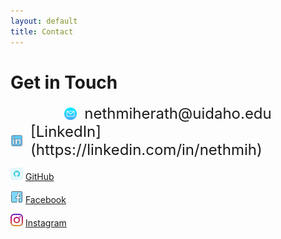```yaml
---
layout: default
title: Contact
---
```


# Get in Touch

<div style="display: flex; align-items: center; justify-content: center; gap:12px">
  <img src="assets/email.png" alt="Profile" style="width: 20px;" /> 
  <p style="font-size:24px; margin:0px;!importent">nethmiherath@uidaho.edu</p>
</div>

<div style="display: flex; align-items: center; justify-content: center; gap:12px">  
  <img src="assets/linkedin.png" alt="Profile" style="width: 20px;" /> 
  <p style="font-size:24px; margin:0px;!importent">[LinkedIn](https://linkedin.com/in/nethmih)</p>
</div>
  

<img src="assets/github.png" alt="Profile" style="width: 20px;" /> [GitHub](https://github.com/nethmiherath )


<img src="assets/facebook.png" alt="Profile" style="width: 20px;" /> [Facebook](https://www.facebook.com/nethmi.herath.9674?mibextid=wwXIfr&mibextid=wwXIfr)
  
<img src="assets/instagram.png" alt="Profile" style="width: 20px;" /> [Instagram](https://www.instagram.com/nethmichanikaigsh=YTcxMm9yZXpueDBp&utm_source=qr)
